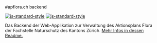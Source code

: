 #apflora.ch backend

[![js-standard-style](https://img.shields.io/badge/code%20style-standard-brightgreen.svg)](https://github.com/feross/standard)
[![js-standard-style](https://img.shields.io/badge/license-ISC-brightgreen.svg)](https://github.com/FNSKtZH/apflora/blob/master/License.md)

Das Backend der Web-Applikation zur Verwaltung des Aktionsplans Flora der Fachstelle Naturschutz des Kantons Zürich. [Mehr Infos in dessen Readme.](https://github.com/FNSKtZH/apflora/blob/master/README.md)